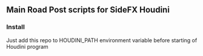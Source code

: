 ## Main Road Post scripts for SideFX Houdini

### Install

Just add this repo to HOUDINI_PATH environment variable before starting of Houdini program
